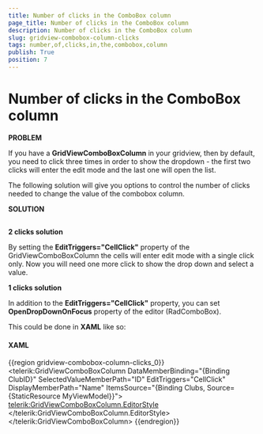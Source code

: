 ```yaml
---
title: Number of clicks in the ComboBox column
page_title: Number of clicks in the ComboBox column
description: Number of clicks in the ComboBox column
slug: gridview-combobox-column-clicks
tags: number,of,clicks,in,the,combobox,column
publish: True
position: 7
---
```


# Number of clicks in the ComboBox column



__PROBLEM__

If you have a __GridViewComboBoxColumn__ in your gridview, then by default, you need to click three times in order to show the dropdown - the first two clicks will enter the edit mode and the last one will open the list.
      

The following solution will give you options to control the number of clicks needed to change the value of the combobox column.



__SOLUTION__

## 

__2 clicks solution__

By setting the __EditTriggers="CellClick"__ property of the GridViewComboBoxColumn the cells will enter edit mode with a single click only. Now you will need one more click to show the drop down and select a value.
        



__1 clicks solution__

In addition to the __EditTriggers="CellClick"__ property, you can set __OpenDropDownOnFocus__ property of the editor (RadComboBox). 
        



This could be done in __XAML__ like so:
        

#### __XAML__

{{region gridview-combobox-column-clicks_0}}
	<telerik:GridViewComboBoxColumn DataMemberBinding="{Binding ClubID}"
	                                            SelectedValueMemberPath="ID"
	                                            EditTriggers="CellClick"
	                                            DisplayMemberPath="Name"
	                                            ItemsSource="{Binding Clubs, Source={StaticResource MyViewModel}}">
	                <telerik:GridViewComboBoxColumn.EditorStyle>
	                    <Style TargetType="telerik:RadComboBox">
	                        <Setter Property="OpenDropDownOnFocus" Value="True"/>
	                    </Style>
	                </telerik:GridViewComboBoxColumn.EditorStyle>
	            </telerik:GridViewComboBoxColumn>
	{{endregion}}




